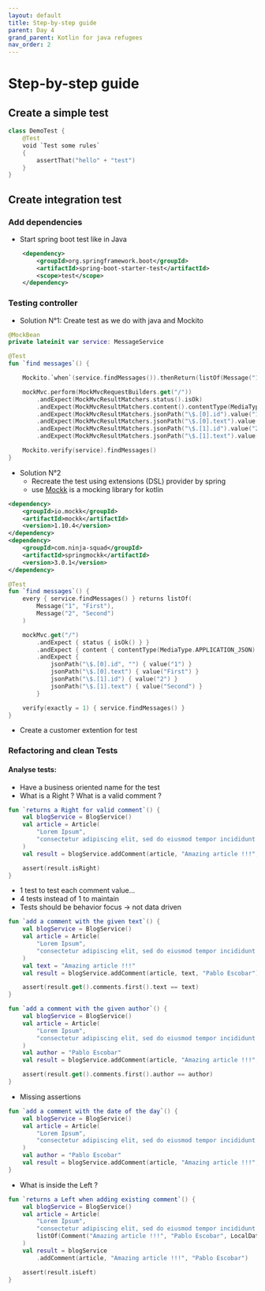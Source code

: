 ```yaml
---
layout: default 
title: Step-by-step guide 
parent: Day 4 
grand_parent: Kotlin for java refugees 
nav_order: 2
---
```


# Step-by-step guide

## Create a simple test

```kotlin
class DemoTest {
    @Test
    void `Test some rules`
    {
        assertThat("hello" + "test")
    }
}
```

## Create integration test

### Add dependencies

* Start spring boot test like in Java

 ```xml
     <dependency>
         <groupId>org.springframework.boot</groupId>
         <artifactId>spring-boot-starter-test</artifactId>
         <scope>test</scope>
     </dependency>
 ```

### Testing controller

* Solution N°1: Create test as we do with java and Mockito

```kotlin
@MockBean
private lateinit var service: MessageService

@Test
fun `find messages`() {

    Mockito.`when`(service.findMessages()).thenReturn(listOf(Message("1", "First"), Message("2", "Second")));

    mockMvc.perform(MockMvcRequestBuilders.get("/"))
        .andExpect(MockMvcResultMatchers.status().isOk)
        .andExpect(MockMvcResultMatchers.content().contentType(MediaType.APPLICATION_JSON))
        .andExpect(MockMvcResultMatchers.jsonPath("\$.[0].id").value("1"))
        .andExpect(MockMvcResultMatchers.jsonPath("\$.[0].text").value("First"))
        .andExpect(MockMvcResultMatchers.jsonPath("\$.[1].id").value("2"))
        .andExpect(MockMvcResultMatchers.jsonPath("\$.[1].text").value("Second"))

    Mockito.verify(service).findMessages()
}
```

* Solution N°2
    * Recreate the test using extensions (DSL) provider by spring
    * use [Mockk](https://mockk.io/) is a mocking library for kotlin

```xml
<dependency>
    <groupId>io.mockk</groupId>
    <artifactId>mockk</artifactId>
    <version>1.10.4</version>
</dependency>
<dependency>
    <groupId>com.ninja-squad</groupId>
    <artifactId>springmockk</artifactId>
    <version>3.0.1</version>
</dependency>
```

```kotlin
@Test
fun `find messages`() {
    every { service.findMessages() } returns listOf(
        Message("1", "First"),
        Message("2", "Second")
    )

    mockMvc.get("/")
        .andExpect { status { isOk() } }
        .andExpect { content { contentType(MediaType.APPLICATION_JSON) } }
        .andExpect {
            jsonPath("\$.[0].id", "") { value("1") }
            jsonPath("\$.[0].text") { value("First") }
            jsonPath("\$.[1].id") { value("2") }
            jsonPath("\$.[1].text") { value("Second") }
        }

    verify(exactly = 1) { service.findMessages() }
}
```

* Create a customer extention for test

### Refactoring  and clean Tests

#### Analyse tests:

* Have a business oriented name for the test
* What is a Right ? What is a valid comment ?

```kotlin
fun `returns a Right for valid comment`() {
    val blogService = BlogService()
    val article = Article(
        "Lorem Ipsum",
        "consectetur adipiscing elit, sed do eiusmod tempor incididunt ut labore"
    )
    val result = blogService.addComment(article, "Amazing article !!!", "Pablo Escobar")

    assert(result.isRight)
}

```

* 1 test to test each comment value...
* 4 tests instead of 1 to maintain
* Tests should be behavior focus -> not data driven

```kotlin
fun `add a comment with the given text`() {
    val blogService = BlogService()
    val article = Article(
        "Lorem Ipsum",
        "consectetur adipiscing elit, sed do eiusmod tempor incididunt ut labore"
    )
    val text = "Amazing article !!!"
    val result = blogService.addComment(article, text, "Pablo Escobar")

    assert(result.get().comments.first().text == text)
}

fun `add a comment with the given author`() {
    val blogService = BlogService()
    val article = Article(
        "Lorem Ipsum",
        "consectetur adipiscing elit, sed do eiusmod tempor incididunt ut labore"
    )
    val author = "Pablo Escobar"
    val result = blogService.addComment(article, "Amazing article !!!", author)

    assert(result.get().comments.first().author == author)
}

```

* Missing assertions

```kotlin
fun `add a comment with the date of the day`() {
    val blogService = BlogService()
    val article = Article(
        "Lorem Ipsum",
        "consectetur adipiscing elit, sed do eiusmod tempor incididunt ut labore"
    )
    val author = "Pablo Escobar"
    val result = blogService.addComment(article, "Amazing article !!!", author)
}
```

* What is inside the Left ?

```kotlin
fun `returns a Left when adding existing comment`() {
    val blogService = BlogService()
    val article = Article(
        "Lorem Ipsum",
        "consectetur adipiscing elit, sed do eiusmod tempor incididunt ut labore",
        listOf(Comment("Amazing article !!!", "Pablo Escobar", LocalDate.now()))
    )
    val result = blogService
        .addComment(article, "Amazing article !!!", "Pablo Escobar")

    assert(result.isLeft)
}
```
